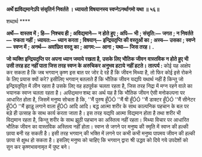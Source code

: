 **अर्थे ह्यविद्यमानेऽपि संसृतिर्न निवर्तते ।** **ध्यायतो विषयानस्य स्वप्नेऽनर्थागमो यथा ॥ ५६॥** 

शब्दार्थ **** 

**अर्थे—** **वास्तव में** **; हि—** **निश्चय ही** **; अविद्यमाने—** **न होते हुए** **; अपि—** **भी** **; संसृति:—** **जगत** **; न निवर्तते—** **रुकता नहीं** **;** **ध्यायत:—** **ध्यान करता** **; विषयान्—** **इन्द्रियतृप्ति की वस्तुओं का** **; अस्य—** **उसका** **; स्वप्ने—** **स्वप्न में** **; अनर्थ—** **अवांछित वस्तु** **का** **; आगम:—** **आना** **; यथा—** **जिस तरह।** **.** 

**जो व्यक्ति इन्द्रियतृप्ति पर अपना ध्यान जमाये रखता है, उसके लिए भौतिक जीवन** **वास्तविक न होते हुए भी उसी तरह हट नहीं पाता जिस तरह स्वप्न के अरुचिकर अनुभव हटाये** **नहीं हटते।** **तात्पर्य :** कोई यह आक्षेप कर सकता है कि जब भगवान् कृष्ण इस बात पर जोर दे रहे हैं कि जीवन मिथ्या है, तो फिर कोई इसे रोकने के लिए प्रयास क्यों करे? इसीलिए भगवान् बतलाते हैं कि भौतिक जीवन यद्यपि यथार्थ नहीं है किन्तु जो इन्द्रियतृपि्त में लीन रहता है उसके लिए वह हठपूर्वक चलता रहता है, जिस तरह निद्रा में मग्न रहने वाले का भयानक स्वप्न चलता रहता है। *अविद्यमान*  शब्द का अर्थ यह है कि भौतिक जीवन ऐसी मनोकल्पना पर आधारित होता है, जिसमें मनुष्य सोचता है कि, ''मैं पुरुष हूँÓÓ ''मैं षी हूँÓÓ ''मैं डाक्टर हूँÓÓ ''मैं सीनेटर हूँÓÓ ''मैं झाड़ू लगाने वाला हूँÓÓ आदि आदि। बद्ध आत्मा शरीर के साथ काल्पनिक पहचान के बल पर बड़े ही उत्साह के साथ कार्य करता जाता है। इस तरह यद्यपि आत्मा विद्यमान होता है तथा शरीर भी विद्यमान रहता है, किन्तु शरीर के साथ झूठी पहचान का अस्तित्व नहीं रहता। मिथ्या विचार पर आधारित भौतिक जीवन का वास्तविक अस्तित्व नहीं होता। स्वप्न से जगने पर मनुष्य की स्मृति में स्वप्न की हल्की छाया बनी रह सकती है। इसी तरह भगवान् की भक्ति में लगने पर कभी कभी मनुष्य पापमय जीवन की हल्की छाया से क्षुब्ध हो सकता है। इसलिए मनुष्य को चाहिए कि भगवान् द्वारा श्री उद्धव को दिये गये उपदेशों को सुन कर कृष्णभावनामृत में पुष्ट बने।  